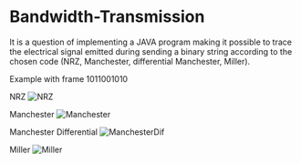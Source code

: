 # Bandwidth-Transmission
It is a question of implementing a JAVA program making it possible to trace the electrical signal emitted during
sending a binary string according to the chosen code (NRZ, Manchester, differential Manchester,
Miller).

Example with frame 1011001010 

NRZ
![NRZ](https://user-images.githubusercontent.com/25181715/218223937-afc558fe-960c-4dc7-be74-8ffa4caa79a6.PNG)

Manchester
![Manchester](https://user-images.githubusercontent.com/25181715/218223958-a96f32e0-1f85-4aa2-920e-8ff94423d403.PNG)

Manchester Differential
![ManchesterDif](https://user-images.githubusercontent.com/25181715/218223960-6a013568-8dd4-49ad-8c7d-069f983399e6.PNG)

Miller
![Miller](https://user-images.githubusercontent.com/25181715/218223963-92a2e2c9-6cf5-48a9-8963-b2d2e4620073.PNG)
